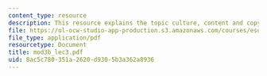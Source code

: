 ```yaml
---
content_type: resource
description: This resource explains the topic culture, content and copyright.
file: https://ol-ocw-studio-app-production.s3.amazonaws.com/courses/esd-68j-communications-and-information-policy-spring-2006/8ac5c780351a2620d9305b3a362a8936_mod3b_lec3.pdf
file_type: application/pdf
resourcetype: Document
title: mod3b_lec3.pdf
uid: 8ac5c780-351a-2620-d930-5b3a362a8936
---
```

